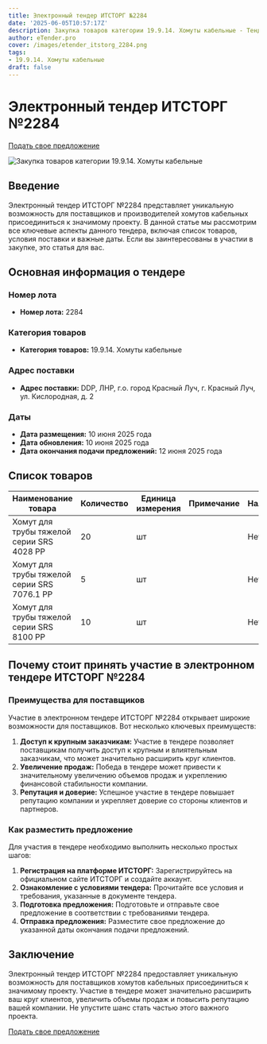 ```yaml
---
title: Электронный тендер ИТСТОРГ №2284
date: '2025-06-05T10:57:17Z'
description: Закупка товаров категории 19.9.14. Хомуты кабельные - Тендер №2284
author: eTender.pro
cover: /images/etender_itstorg_2284.png
tags:
- 19.9.14. Хомуты кабельные
draft: false
---
```

# Электронный тендер ИТСТОРГ №2284

[Подать свое предложение](https://itstorg.ru/tender-2284?utm_source=etender)

![Закупка товаров категории 19.9.14. Хомуты кабельные](/images/etender_itstorg_2284.png)

## Введение

Электронный тендер ИТСТОРГ №2284 представляет уникальную возможность для поставщиков и производителей хомутов кабельных присоединиться к значимому проекту. В данной статье мы рассмотрим все ключевые аспекты данного тендера, включая список товаров, условия поставки и важные даты. Если вы заинтересованы в участии в закупке, это статья для вас.

## Основная информация о тендере

### Номер лота

- **Номер лота:** 2284

### Категория товаров

- **Категория товаров:** 19.9.14. Хомуты кабельные

### Адрес поставки

- **Адрес поставки:** DDP, ЛНР, г.о. город Красный Луч, г. Красный Луч, ул. Кислородная, д. 2

### Даты

- **Дата размещения:** 10 июня 2025 года
- **Дата обновления:** 10 июня 2025 года
- **Дата окончания подачи предложений:** 12 июня 2025 года

## Список товаров

| Наименование товара                                        | Количество | Единица измерения | Примечание | Наличие |
|-----------------------------------------------------------|------------|------------------|------------|---------|
| Хомут для трубы тяжелой серии SRS 4028 PP                | 20         | шт               |            | Нет     |
| Хомут для трубы тяжелой серии SRS 7076.1 PP              | 5          | шт               |            | Нет     |
| Хомут для трубы тяжелой серии SRS 8100 PP                | 10         | шт               |            | Нет     |

## Почему стоит принять участие в электронном тендере ИТСТОРГ №2284

### Преимущества для поставщиков

Участие в электронном тендере ИТСТОРГ №2284 открывает широкие возможности для поставщиков. Вот несколько ключевых преимуществ:

1. **Доступ к крупным заказчикам:** Участие в тендере позволяет поставщикам получить доступ к крупным и влиятельным заказчикам, что может значительно расширить круг клиентов.
2. **Увеличение продаж:** Победа в тендере может привести к значительному увеличению объемов продаж и укреплению финансовой стабильности компании.
3. **Репутация и доверие:** Успешное участие в тендере повышает репутацию компании и укрепляет доверие со стороны клиентов и партнеров.

### Как разместить предложение

Для участия в тендере необходимо выполнить несколько простых шагов:

1. **Регистрация на платформе ИТСТОРГ:** Зарегистрируйтесь на официальном сайте ИТСТОРГ и создайте аккаунт.
2. **Ознакомление с условиями тендера:** Прочитайте все условия и требования, указанные в документе тендера.
3. **Подготовка предложения:** Подготовьте и отправьте свое предложение в соответствии с требованиями тендера.
4. **Отправка предложения:** Разместите свое предложение до указанной даты окончания подачи предложений.

## Заключение

Электронный тендер ИТСТОРГ №2284 предоставляет уникальную возможность для поставщиков хомутов кабельных присоединиться к значимому проекту. Участие в тендере может значительно расширить ваш круг клиентов, увеличить объемы продаж и повысить репутацию вашей компании. Не упустите шанс стать частью этого важного проекта.

[Подать свое предложение](https://itstorg.ru/tender-2284?utm_source=etender)